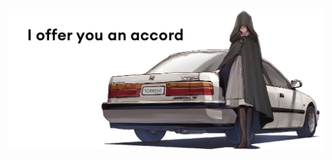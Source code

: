<p align="center">
  <img src="https://raw.githubusercontent.com/HstericaL/HstericaL/main/e16f1400-c520-11ea-92de-150cb280e6c8.jpg"/>
  <!--<img src="https://pbs.twimg.com/profile_banners/1140605711774375937/1644427187/1500x500"/>-->
  <!--<img src="https://media2.giphy.com/media/QAZzulIIFkrQeuq45l/giphy.gif"/>-->
</p>
